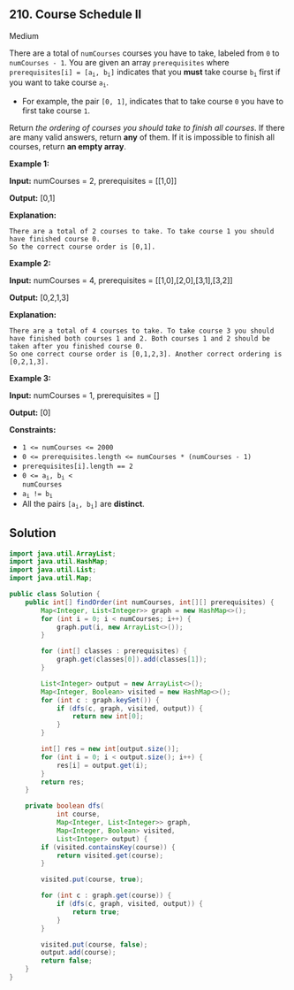## 210\. Course Schedule II

Medium

There are a total of `numCourses` courses you have to take, labeled from `0` to `numCourses - 1`. You are given an array `prerequisites` where <code>prerequisites[i] = [a<sub>i</sub>, b<sub>i</sub>]</code> indicates that you **must** take course <code>b<sub>i</sub></code> first if you want to take course <code>a<sub>i</sub></code>.

*   For example, the pair `[0, 1]`, indicates that to take course `0` you have to first take course `1`.

Return _the ordering of courses you should take to finish all courses_. If there are many valid answers, return **any** of them. If it is impossible to finish all courses, return **an empty array**.

**Example 1:**

**Input:** numCourses = 2, prerequisites = [[1,0]]

**Output:** [0,1]

**Explanation:**

    There are a total of 2 courses to take. To take course 1 you should have finished course 0.
    So the correct course order is [0,1].

**Example 2:**

**Input:** numCourses = 4, prerequisites = [[1,0],[2,0],[3,1],[3,2]]

**Output:** [0,2,1,3]

**Explanation:**

    There are a total of 4 courses to take. To take course 3 you should have finished both courses 1 and 2. Both courses 1 and 2 should be taken after you finished course 0.
    So one correct course order is [0,1,2,3]. Another correct ordering is [0,2,1,3].

**Example 3:**

**Input:** numCourses = 1, prerequisites = []

**Output:** [0] 

**Constraints:**

*   `1 <= numCourses <= 2000`
*   `0 <= prerequisites.length <= numCourses * (numCourses - 1)`
*   `prerequisites[i].length == 2`
*   <code>0 <= a<sub>i</sub>, b<sub>i</sub> < numCourses</code>
*   <code>a<sub>i</sub> != b<sub>i</sub></code>
*   All the pairs <code>[a<sub>i</sub>, b<sub>i</sub>]</code> are **distinct**.

## Solution

```java
import java.util.ArrayList;
import java.util.HashMap;
import java.util.List;
import java.util.Map;

public class Solution {
    public int[] findOrder(int numCourses, int[][] prerequisites) {
        Map<Integer, List<Integer>> graph = new HashMap<>();
        for (int i = 0; i < numCourses; i++) {
            graph.put(i, new ArrayList<>());
        }

        for (int[] classes : prerequisites) {
            graph.get(classes[0]).add(classes[1]);
        }

        List<Integer> output = new ArrayList<>();
        Map<Integer, Boolean> visited = new HashMap<>();
        for (int c : graph.keySet()) {
            if (dfs(c, graph, visited, output)) {
                return new int[0];
            }
        }

        int[] res = new int[output.size()];
        for (int i = 0; i < output.size(); i++) {
            res[i] = output.get(i);
        }
        return res;
    }

    private boolean dfs(
            int course,
            Map<Integer, List<Integer>> graph,
            Map<Integer, Boolean> visited,
            List<Integer> output) {
        if (visited.containsKey(course)) {
            return visited.get(course);
        }

        visited.put(course, true);

        for (int c : graph.get(course)) {
            if (dfs(c, graph, visited, output)) {
                return true;
            }
        }

        visited.put(course, false);
        output.add(course);
        return false;
    }
}
```